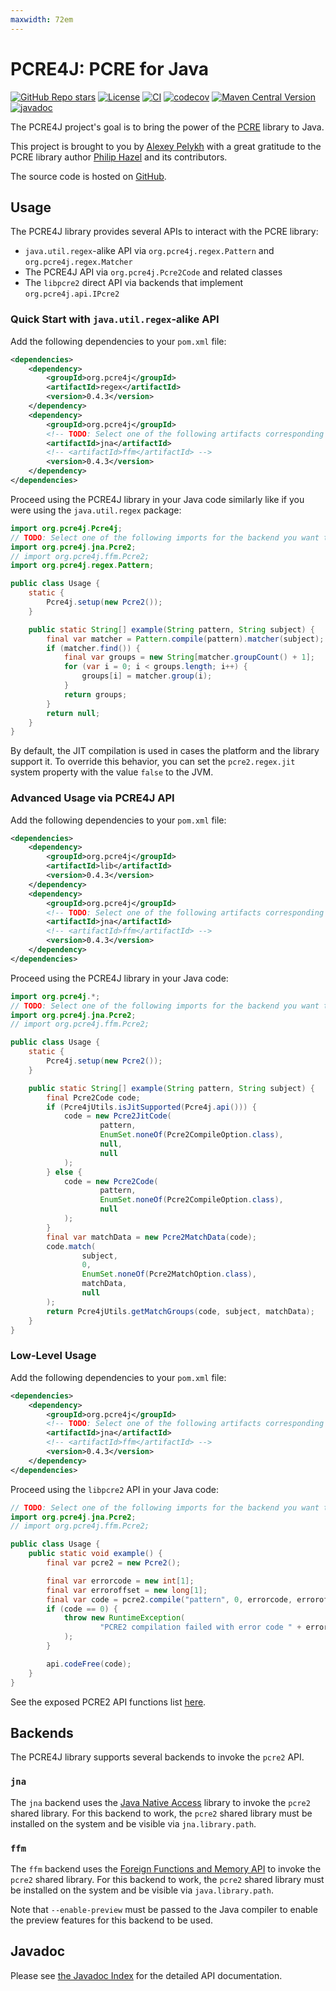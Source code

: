 ```yaml
---
maxwidth: 72em
---
```


# PCRE4J: PCRE for Java

[![GitHub Repo stars](https://img.shields.io/github/stars/alexey-pelykh/pcre4j?style=flat&logo=github)](https://github.com/alexey-pelykh/pcre4j)
[![License](https://img.shields.io/github/license/alexey-pelykh/pcre4j)](https://www.gnu.org/licenses/lgpl-3.0.txt)
[![CI](https://img.shields.io/github/check-runs/alexey-pelykh/pcre4j/main)](https://github.com/alexey-pelykh/pcre4j/actions/workflows/ci.yaml)
[![codecov](https://codecov.io/gh/alexey-pelykh/pcre4j/graph/badge.svg?token=7UJZ501GWT)](https://codecov.io/gh/alexey-pelykh/pcre4j)
[![Maven Central Version](https://img.shields.io/maven-central/v/org.pcre4j/lib)](https://mvnrepository.com/artifact/org.pcre4j/lib)
[![javadoc](https://javadoc.io/badge2/org.pcre4j/lib/javadoc.svg)](https://javadoc.io/doc/org.pcre4j)

The PCRE4J project's goal is to bring the power of the [PCRE](https://www.pcre.org) library to Java.

This project is brought to you by [Alexey Pelykh](https://github.com/alexey-pelykh) with a great gratitude to the PCRE
library author [Philip Hazel](https://github.com/PhilipHazel) and its contributors.

The source code is hosted on [GitHub](https://github.com/alexey-pelykh/pcre4j).

## Usage

The PCRE4J library provides several APIs to interact with the PCRE library:

- `java.util.regex`-alike API via `org.pcre4j.regex.Pattern` and `org.pcre4j.regex.Matcher`
- The PCRE4J API via `org.pcre4j.Pcre2Code` and related classes
- The `libpcre2` direct API via backends that implement `org.pcre4j.api.IPcre2`

### Quick Start with `java.util.regex`-alike API

Add the following dependencies to your `pom.xml` file:

```xml
<dependencies>
    <dependency>
        <groupId>org.pcre4j</groupId>
        <artifactId>regex</artifactId>
        <version>0.4.3</version>
    </dependency>
    <dependency>
        <groupId>org.pcre4j</groupId>
        <!-- TODO: Select one of the following artifacts corresponding to the backend you want to use -->
        <artifactId>jna</artifactId>
        <!-- <artifactId>ffm</artifactId> -->
        <version>0.4.3</version>
    </dependency>
</dependencies>
```

Proceed using the PCRE4J library in your Java code similarly like if you were using the `java.util.regex` package:

```java
import org.pcre4j.Pcre4j;
// TODO: Select one of the following imports for the backend you want to use:
import org.pcre4j.jna.Pcre2;
// import org.pcre4j.ffm.Pcre2;
import org.pcre4j.regex.Pattern;

public class Usage {
    static {
        Pcre4j.setup(new Pcre2());
    }

    public static String[] example(String pattern, String subject) {
        final var matcher = Pattern.compile(pattern).matcher(subject);
        if (matcher.find()) {
            final var groups = new String[matcher.groupCount() + 1];
            for (var i = 0; i < groups.length; i++) {
                groups[i] = matcher.group(i);
            }
            return groups;
        }
        return null;
    }
}
```

By default, the JIT compilation is used in cases the platform and the library support it. To override this behavior, you
can set the `pcre2.regex.jit` system property with the value `false` to the JVM.

### Advanced Usage via PCRE4J API

Add the following dependencies to your `pom.xml` file:

```xml
<dependencies>
    <dependency>
        <groupId>org.pcre4j</groupId>
        <artifactId>lib</artifactId>
        <version>0.4.3</version>
    </dependency>
    <dependency>
        <groupId>org.pcre4j</groupId>
        <!-- TODO: Select one of the following artifacts corresponding to the backend you want to use -->
        <artifactId>jna</artifactId>
        <!-- <artifactId>ffm</artifactId> -->
        <version>0.4.3</version>
    </dependency>
</dependencies>
```

Proceed using the PCRE4J library in your Java code:

```java
import org.pcre4j.*;
// TODO: Select one of the following imports for the backend you want to use:
import org.pcre4j.jna.Pcre2;
// import org.pcre4j.ffm.Pcre2;

public class Usage {
    static {
        Pcre4j.setup(new Pcre2());
    }

    public static String[] example(String pattern, String subject) {
        final Pcre2Code code;
        if (Pcre4jUtils.isJitSupported(Pcre4j.api())) {
            code = new Pcre2JitCode(
                    pattern,
                    EnumSet.noneOf(Pcre2CompileOption.class),
                    null,
                    null
            );
        } else {
            code = new Pcre2Code(
                    pattern,
                    EnumSet.noneOf(Pcre2CompileOption.class),
                    null
            );
        }
        final var matchData = new Pcre2MatchData(code);
        code.match(
                subject,
                0,
                EnumSet.noneOf(Pcre2MatchOption.class),
                matchData,
                null
        );
        return Pcre4jUtils.getMatchGroups(code, subject, matchData);
    }
}
```

### Low-Level Usage

Add the following dependencies to your `pom.xml` file:

```xml
<dependencies>
    <dependency>
        <groupId>org.pcre4j</groupId>
        <!-- TODO: Select one of the following artifacts corresponding to the backend you want to use -->
        <artifactId>jna</artifactId>
        <!-- <artifactId>ffm</artifactId> -->
        <version>0.4.3</version>
    </dependency>
</dependencies>
```

Proceed using the `libpcre2` API in your Java code:

```java
// TODO: Select one of the following imports for the backend you want to use:
import org.pcre4j.jna.Pcre2;
// import org.pcre4j.ffm.Pcre2;

public class Usage {
    public static void example() {
        final var pcre2 = new Pcre2();

        final var errorcode = new int[1];
        final var erroroffset = new long[1];
        final var code = pcre2.compile("pattern", 0, errorcode, erroroffset, 0);
        if (code == 0) {
            throw new RuntimeException(
                    "PCRE2 compilation failed with error code " + errorcode[0] + " at offset " + erroroffset[0]
            );
        }

        api.codeFree(code);
    }
}
```

See the exposed PCRE2 API functions list [here](./PCRE2_API.md).

## Backends

The PCRE4J library supports several backends to invoke the `pcre2` API.

### `jna`

The `jna` backend uses the [Java Native Access](https://github.com/java-native-access/jna) library to invoke the `pcre2`
shared library. For this backend to work, the `pcre2` shared library must be installed on the system and be visible via
`jna.library.path`.

### `ffm`

The `ffm` backend uses
the [Foreign Functions and Memory API](https://docs.oracle.com/en/java/javase/21/core/foreign-function-and-memory-api.html)
to invoke the `pcre2` shared library. For this backend to work, the `pcre2` shared library must be installed on the
system and be visible via `java.library.path`.

Note that `--enable-preview` must be passed to the Java compiler to enable the preview features for this backend to be
used.

## Javadoc

Please see [the Javadoc Index](./javadoc/index.md) for the detailed API documentation.
